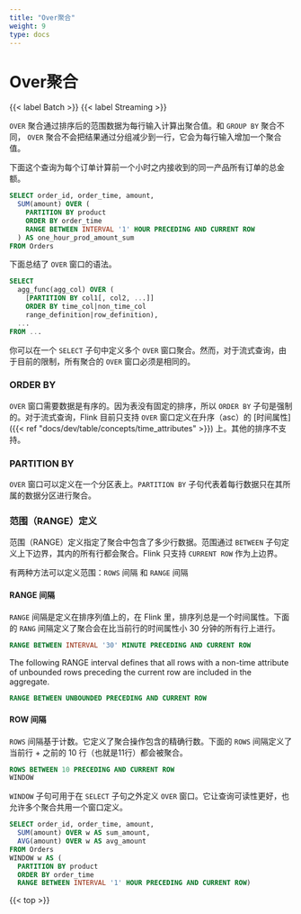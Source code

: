 ```yaml
---
title: "Over聚合"
weight: 9
type: docs
---
```

<!--
Licensed to the Apache Software Foundation (ASF) under one
or more contributor license agreements.  See the NOTICE file
distributed with this work for additional information
regarding copyright ownership.  The ASF licenses this file
to you under the Apache License, Version 2.0 (the
"License"); you may not use this file except in compliance
with the License.  You may obtain a copy of the License at

  http://www.apache.org/licenses/LICENSE-2.0

Unless required by applicable law or agreed to in writing,
software distributed under the License is distributed on an
"AS IS" BASIS, WITHOUT WARRANTIES OR CONDITIONS OF ANY
KIND, either express or implied.  See the License for the
specific language governing permissions and limitations
under the License.
-->

# Over聚合

{{< label Batch >}} {{< label Streaming >}}

`OVER` 聚合通过排序后的范围数据为每行输入计算出聚合值。和 `GROUP BY` 聚合不同， `OVER` 聚合不会把结果通过分组减少到一行，它会为每行输入增加一个聚合值。

下面这个查询为每个订单计算前一个小时之内接收到的同一产品所有订单的总金额。

```sql
SELECT order_id, order_time, amount,
  SUM(amount) OVER (
    PARTITION BY product
    ORDER BY order_time
    RANGE BETWEEN INTERVAL '1' HOUR PRECEDING AND CURRENT ROW
  ) AS one_hour_prod_amount_sum
FROM Orders
```

下面总结了 `OVER` 窗口的语法。

```sql
SELECT
  agg_func(agg_col) OVER (
    [PARTITION BY col1[, col2, ...]]
    ORDER BY time_col|non_time_col
    range_definition|row_definition),
  ...
FROM ...
```

你可以在一个 `SELECT` 子句中定义多个 `OVER` 窗口聚合。然而，对于流式查询，由于目前的限制，所有聚合的 `OVER` 窗口必须是相同的。

### ORDER BY

`OVER` 窗口需要数据是有序的。因为表没有固定的排序，所以 `ORDER BY` 子句是强制的。对于流式查询，Flink 目前只支持 `OVER` 窗口定义在升序（asc）的 [时间属性]({{< ref "docs/dev/table/concepts/time_attributes" >}}) 上。其他的排序不支持。

### PARTITION BY

`OVER` 窗口可以定义在一个分区表上。`PARTITION BY` 子句代表着每行数据只在其所属的数据分区进行聚合。

### 范围（RANGE）定义

范围（RANGE）定义指定了聚合中包含了多少行数据。范围通过 `BETWEEN` 子句定义上下边界，其内的所有行都会聚合。Flink 只支持 `CURRENT ROW` 作为上边界。

有两种方法可以定义范围：`ROWS` 间隔 和 `RANGE` 间隔

#### RANGE 间隔

`RANGE` 间隔是定义在排序列值上的，在 Flink 里，排序列总是一个时间属性。下面的 `RANG` 间隔定义了聚合会在比当前行的时间属性小 30 分钟的所有行上进行。

```sql
RANGE BETWEEN INTERVAL '30' MINUTE PRECEDING AND CURRENT ROW
```

The following RANGE interval defines that all rows with a non-time attribute of unbounded rows preceding the current row are included in the aggregate.
```sql
RANGE BETWEEN UNBOUNDED PRECEDING AND CURRENT ROW
```

#### ROW 间隔

`ROWS` 间隔基于计数。它定义了聚合操作包含的精确行数。下面的 `ROWS` 间隔定义了当前行 + 之前的 10 行（也就是11行）都会被聚合。

```sql
ROWS BETWEEN 10 PRECEDING AND CURRENT ROW
WINDOW
```

`WINDOW` 子句可用于在 `SELECT` 子句之外定义 `OVER` 窗口。它让查询可读性更好，也允许多个聚合共用一个窗口定义。

```sql
SELECT order_id, order_time, amount,
  SUM(amount) OVER w AS sum_amount,
  AVG(amount) OVER w AS avg_amount
FROM Orders
WINDOW w AS (
  PARTITION BY product
  ORDER BY order_time
  RANGE BETWEEN INTERVAL '1' HOUR PRECEDING AND CURRENT ROW)
```

{{< top >}}
